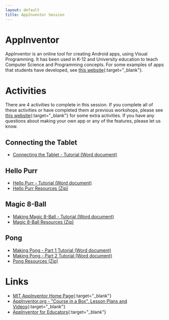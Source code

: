 ```yaml
---
layout: default
title: AppInventor Session
---
```


# AppInventor

AppInventor is an online tool for creating Android apps, using Visual Programming.
It has been used in K-12 and University education to teach Computer Science and Programming concepts. 
For some examples of apps that students have developed, see [this website](http://appinventor.mit.edu/explore/stories.html){:target="_blank"}.

# Activities

There are 4 activities to complete in this session.
If you complete all of these activities or have completed them at previous workshops, please see [this website](http://appinventor.mit.edu/explore/resources.html){:target="_blank"} for some extra activities.
If you have any questions about making your own app or any of the features, please let us know.

## Connecting the Tablet
- [Connecting the Tablet - Tutorial (Word document)](connecting_activity.docx)

## Hello Purr
- [Hello Purr - Tutorial (Word document)](HelloPurr_activity.docx)
- [Hello Purr Resources (Zip)](HelloPurr_resources.zip)

## Magic 8-Ball
- [Making Magic 8-Ball - Tutorial (Word document)](8Ball_activity.docx)
- [Magic 8-Ball Resources (Zip)](8ball_resources.zip)

## Pong
- [Making Pong - Part 1 Tutorial (Word document)](Pong_activity_part1.docx)
- [Making Pong - Part 2 Tutorial (Word document)](Pong_activity_part2.docx)
- [Pong Resources (Zip)](Pong_resources.zip)

# Links

- [MIT AppInventor Home Page](http://appinventor.mit.edu/){:target="_blank"}
- [AppInventor.org - "Course in a Box", Lesson Plans and Videos](http://www.appinventor.org/){:target="_blank"}
- [AppInventor for Educators](http://teach.appinventor.mit.edu/){:target="_blank"}